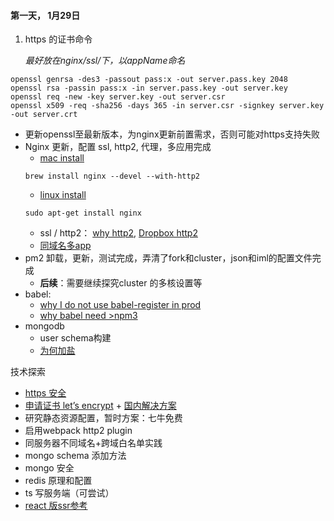 #### 第一天， 1月29日

1. https 的证书命令

   _最好放在nginx/ssl/下，以appName命名_
```
openssl genrsa -des3 -passout pass:x -out server.pass.key 2048
openssl rsa -passin pass:x -in server.pass.key -out server.key
openssl req -new -key server.key -out server.csr
openssl x509 -req -sha256 -days 365 -in server.csr -signkey server.key -out server.crt
```

- 更新openssl至最新版本，为nginx更新前置需求，否则可能对https支持失败
- Nginx 更新，配置 ssl, http2, 代理，多应用完成
   - [mac install](https://gist.github.com/Anakros/1891d0b4ec3ca2e34d97)
   ```shell
   brew install nginx --devel --with-http2
   ```
   - [linux install](https://www.digitalocean.com/community/tutorials/how-to-set-up-nginx-with-http-2-support-on-ubuntu-16-04)
   ```shell
   sudo apt-get install nginx
   ```
   - ssl / http2： [why http2](http://engineering.khanacademy.org/posts/js-packaging-http2.htm), [Dropbox http2](https://blogs.dropbox.com/tech/2016/05/enabling-http2-for-dropbox-web-services-experiences-and-observations/)
   - [同域名多app](https://sungwoncho.io/run-multiple-apps-in-one-droplet/)
- pm2 卸载，更新，测试完成，弄清了fork和cluster，json和iml的配置文件完成
   - **后续**：需要继续探究cluster 的多核设置等
- babel:
   - [why I do not use babel-register in prod](http://stackoverflow.com/questions/38264828/why-shouldnt-babel-node-be-used-in-production)
   - [why babel need >npm3](https://www.reddit.com/r/javascript/comments/3u7gob/babels_poor_performance_what_im_doing_wrong/)
- mongodb 
   - user schema构建
   - [为何加盐](http://blog.jobbole.com/61872/)
   
技术探索
- [https 安全](https://www.digitalocean.com/community/tutorials/how-to-set-up-nginx-with-http-2-support-on-ubuntu-16-04)
- [申请证书 let’s encrypt](https://www.digitalocean.com/community/tutorials/how-to-secure-nginx-with-let-s-encrypt-on-ubuntu-14-04) + [国内解决方案](https://cnodejs.org/topic/5711f1816a2d2bda52de962a)
- 研究静态资源配置，暂时方案：七牛免费
- 启用webpack http2 plugin
- 同服务器不同域名+跨域白名单实践
- mongo schema 添加方法
- mongo 安全
- redis 原理和配置
- ts 写服务端（可尝试）
- [react 版ssr参考](http://www.jianshu.com/p/97af0000516a)
